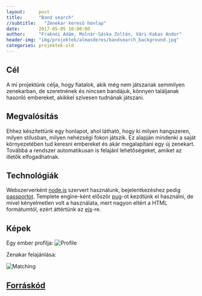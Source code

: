```yaml
---
layout:     post
title:      "Band search"
//subtitle:   "Zenekar kereső honlap"
date:       2017-05-05 10:00:00
author:     "Fraknói Ádám, Molnár-Sáska Zoltán, Vári-Kakas Andor"
header-img: "img/projektek/almasderes/bandsearch_background.jpg"
categories: projektek-old
---
```

<h2>Cél</h2>
A mi projektünk célja, hogy fiatalok, akik még nem játszanak semmilyen zenekarban, de szeretnének és nincsen bandájuk, könnyen találjanak hasonló embereket, akikkel szívesen tudnának játszani.

<h2>Megvalósítás</h2>
Ehhez készítettünk egy honlapot, ahol látható, hogy ki milyen hangszeren, milyen stílusban, milyen nehézségi fokon játszik. Ez alapján mindenki a saját környezetében tud keresni embereket és akár megalapítani egy új zenekart. Továbbá a rendszer automatikusan is felajánl lehetőségeket, amiket az illetők elfogadhatnak.

<h2>Technológiák</h2>
Webszerverként <a href="https://nodejs.org">node.js</a> szervert használunk, bejelentkezéshez pedig <a href="http://passportjs.org/">passportot</a>. Templete engine-ként először <a href="https://pugjs.org">pug</a>-ot kezdtünk el használni, de mivel kényelmetlen volt a használata, mert nagyon eltért a HTML formátumtól, ezért áttértünk az <a href="http://ejs.co/">ejs</a>-re.

<h2>Képek</h2>
Egy ember profilja:

<img src="{{ site.baseurl }}/img/projektek/almasderes/bandsearch_profile.png" class="img-responsive" alt="Profile">


Zenakar felajánlása:

<img src="{{ site.baseurl }}/img/projektek/almasderes/bandsearch_matching.png" class="img-responsive" alt="Matching">

<h2><a href="https://github.com/msaska9/Zenekar">Forráskód</a></h2>

